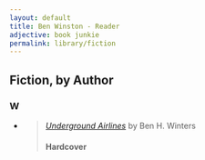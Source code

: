 ```yaml
---
layout: default
title: Ben Winston - Reader
adjective: book junkie
permalink: library/fiction
---
```


## Fiction, by Author

### **W**
+ > *[Underground Airlines][]* by Ben H. Winters
  > #### Hardcover

[Underground Airlines]: https://www.indiebound.org/book/9780316261241
